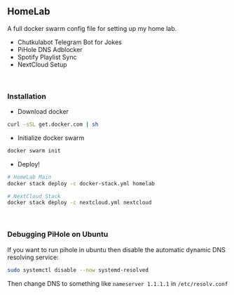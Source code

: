 ## HomeLab
A full docker swarm config file for setting up my home lab.

* Chutkulabot Telegram Bot for Jokes
* PiHole DNS Adblocker
* Spotify Playlist Sync
* NextCloud Setup

<br>

### Installation

* Download docker

```sh
curl -sSL get.docker.com | sh
```

* Initialize docker swarm

```sh
docker swarm init
```

* Deploy!

```sh
# HomeLab Main
docker stack deploy -c docker-stack.yml homelab

# NextCloud Stack
docker stack deploy -c nextcloud.yml nextcloud
```

<br>

### Debugging PiHole on Ubuntu

If you want to run pihole in ubuntu then disable the automatic dynamic DNS resolving service:

```sh
sudo systemctl disable --now systemd-resolved
```

Then change DNS to something like `nameserver 1.1.1.1` in `/etc/resolv.conf`
